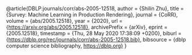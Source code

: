 @article{DBLP:journals/corr/abs-2005-12518,
  author    = {Shilin Zhu},
  title     = {Survey: Machine Learning in Production Rendering},
  journal   = {CoRR},
  volume    = {abs/2005.12518},
  year      = {2020},
  url       = {https://arxiv.org/abs/2005.12518},
  archivePrefix = {arXiv},
  eprint    = {2005.12518},
  timestamp = {Thu, 28 May 2020 17:38:09 +0200},
  biburl    = {https://dblp.org/rec/journals/corr/abs-2005-12518.bib},
  bibsource = {dblp computer science bibliography, https://dblp.org}
}